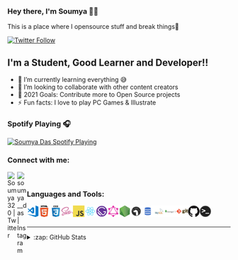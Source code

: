 ### Hey there, I'm Soumya 🙋‍♂️

This is a place where I opensource stuff and break things🤣


[![Twitter Follow](https://img.shields.io/twitter/follow/Soumya320?color=1DA1F2&logo=twitter&style=for-the-badge)](https://twitter.com/intent/follow?original_referer=https%3A%2F%2Fgithub.com%2FSoumya320&screen_name=Soumya320)

## I'm a Student, Good Learner and Developer!!

- 🌱 I’m currently learning everything 😅
- 👯 I’m looking to collaborate with other content creators
- 🥅 2021 Goals: Contribute more to Open Source projects
- ⚡ Fun facts: I love to play PC Games & Illustrate

### Spotify Playing 🎧

[<img src="https://now-playing-codestackr.vercel.app/api/spotify-playing" alt="Soumya Das Spotify Playing" width="350" />](https://open.spotify.com/user/31ytjg65za5ps3vhqaxp2klg6jhe)

### Connect with me:

[<img align="left" alt="Soumya320 | Twitter" width="22px" src="https://cdn.jsdelivr.net/npm/simple-icons@v3/icons/twitter.svg" />][twitter]
<!-- [<img align="left" alt="Soumya Das | LinkedIn" width="22px" src="https://cdn.jsdelivr.net/npm/simple-icons@v3/icons/linkedin.svg" />][linkedin] -->
[<img align="left" alt="soumya__das | Instagram" width="22px" src="https://cdn.jsdelivr.net/npm/simple-icons@v3/icons/instagram.svg" />][instagram]

<br />

### Languages and Tools:

<img align="left" alt="Visual Studio Code" width="26px" src="https://raw.githubusercontent.com/github/explore/80688e429a7d4ef2fca1e82350fe8e3517d3494d/topics/visual-studio-code/visual-studio-code.png" />
<img align="left" alt="HTML5" width="26px" src="https://raw.githubusercontent.com/github/explore/80688e429a7d4ef2fca1e82350fe8e3517d3494d/topics/html/html.png" />
<img align="left" alt="CSS3" width="26px" src="https://raw.githubusercontent.com/github/explore/80688e429a7d4ef2fca1e82350fe8e3517d3494d/topics/css/css.png" />
<img align="left" alt="Sass" width="26px" src="https://raw.githubusercontent.com/github/explore/80688e429a7d4ef2fca1e82350fe8e3517d3494d/topics/sass/sass.png" />
<img align="left" alt="JavaScript" width="26px" src="https://raw.githubusercontent.com/github/explore/80688e429a7d4ef2fca1e82350fe8e3517d3494d/topics/javascript/javascript.png" />
<img align="left" alt="React" width="26px" src="https://raw.githubusercontent.com/github/explore/80688e429a7d4ef2fca1e82350fe8e3517d3494d/topics/react/react.png" />
<img align="left" alt="Gatsby" width="26px" src="https://raw.githubusercontent.com/github/explore/e94815998e4e0713912fed477a1f346ec04c3da2/topics/gatsby/gatsby.png" />
<img align="left" alt="GraphQL" width="26px" src="https://raw.githubusercontent.com/github/explore/80688e429a7d4ef2fca1e82350fe8e3517d3494d/topics/graphql/graphql.png" />
<img align="left" alt="Node.js" width="26px" src="https://raw.githubusercontent.com/github/explore/80688e429a7d4ef2fca1e82350fe8e3517d3494d/topics/nodejs/nodejs.png" />
<img align="left" alt="Deno" width="26px" src="https://raw.githubusercontent.com/github/explore/361e2821e2dea67711cde99c9c40ed357061cf27/topics/deno/deno.png" />
<img align="left" alt="SQL" width="26px" src="https://raw.githubusercontent.com/github/explore/80688e429a7d4ef2fca1e82350fe8e3517d3494d/topics/sql/sql.png" />
<img align="left" alt="MySQL" width="26px" src="https://raw.githubusercontent.com/github/explore/80688e429a7d4ef2fca1e82350fe8e3517d3494d/topics/mysql/mysql.png" />
<img align="left" alt="MongoDB" width="26px" src="https://raw.githubusercontent.com/github/explore/80688e429a7d4ef2fca1e82350fe8e3517d3494d/topics/mongodb/mongodb.png" />
<img align="left" alt="Git" width="26px" src="https://raw.githubusercontent.com/github/explore/80688e429a7d4ef2fca1e82350fe8e3517d3494d/topics/git/git.png" />
<img align="left" alt="GitHub" width="26px" src="https://raw.githubusercontent.com/github/explore/78df643247d429f6cc873026c0622819ad797942/topics/github/github.png" />
<img align="left" alt="Terminal" width="26px" src="https://raw.githubusercontent.com/github/explore/80688e429a7d4ef2fca1e82350fe8e3517d3494d/topics/terminal/terminal.png" />
<br />
<br />

---



<details>
  <summary>:zap: GitHub Stats</summary>

  <img align="left" alt="Soumya's GitHub Stats" src="https://github-readme-stats.codestackr.vercel.app/api?username=FlyingwithCaptainSoumya&show_icons=true&hide_border=true" />

</details>

[twitter]: https://twitter.com/Soumya320
[instagram]: https://instagram.com/soumya__das
[linkedin]: https://linkedin.com/in/soumya-das-8755621a5

